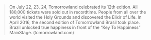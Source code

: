 >On July 22, 23, 24, Tomorrowland celebrated its 12th edition. All 180,000 tickets were sold out in recordtime. People from all over the world visited the Holy Grounds and discovered the Elixir of Life. In April 2016, the second edition of Tomorrowland Brasil took place. Brazil unlocked true happiness in front of the “Key To Happiness” MainStage.
(tomorrowland.com)
